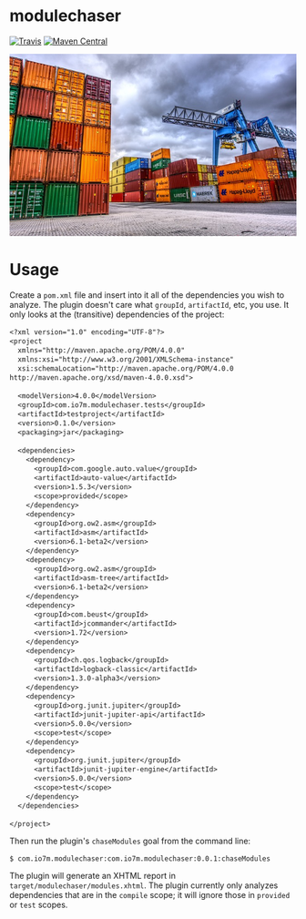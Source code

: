 modulechaser
===

[![Travis](https://img.shields.io/travis/io7m/modulechaser.png?style=flat-square)](https://travis-ci.org/io7m/modulechaser)
[![Maven Central](https://img.shields.io/maven-central/v/com.io7m.modulechaser/com.io7m.modulechaser.png?style=flat-square)](http://search.maven.org/#search%7Cga%7C1%7Cg%3A%22com.io7m.modulechaser%22)

![modulechaser](./src/site/resources/modulechaser.jpg?raw=true)

Usage
===

Create a `pom.xml` file and insert into it all of the dependencies
you wish to analyze. The plugin doesn't care what `groupId`, `artifactId`,
etc, you use. It only looks at the (transitive) dependencies of the
project:

```
<?xml version="1.0" encoding="UTF-8"?>
<project
  xmlns="http://maven.apache.org/POM/4.0.0"
  xmlns:xsi="http://www.w3.org/2001/XMLSchema-instance"
  xsi:schemaLocation="http://maven.apache.org/POM/4.0.0 http://maven.apache.org/xsd/maven-4.0.0.xsd">

  <modelVersion>4.0.0</modelVersion>
  <groupId>com.io7m.modulechaser.tests</groupId>
  <artifactId>testproject</artifactId>
  <version>0.1.0</version>
  <packaging>jar</packaging>

  <dependencies>
    <dependency>
      <groupId>com.google.auto.value</groupId>
      <artifactId>auto-value</artifactId>
      <version>1.5.3</version>
      <scope>provided</scope>
    </dependency>
    <dependency>
      <groupId>org.ow2.asm</groupId>
      <artifactId>asm</artifactId>
      <version>6.1-beta2</version>
    </dependency>
    <dependency>
      <groupId>org.ow2.asm</groupId>
      <artifactId>asm-tree</artifactId>
      <version>6.1-beta2</version>
    </dependency>
    <dependency>
      <groupId>com.beust</groupId>
      <artifactId>jcommander</artifactId>
      <version>1.72</version>
    </dependency>
    <dependency>
      <groupId>ch.qos.logback</groupId>
      <artifactId>logback-classic</artifactId>
      <version>1.3.0-alpha3</version>
    </dependency>
    <dependency>
      <groupId>org.junit.jupiter</groupId>
      <artifactId>junit-jupiter-api</artifactId>
      <version>5.0.0</version>
      <scope>test</scope>
    </dependency>
    <dependency>
      <groupId>org.junit.jupiter</groupId>
      <artifactId>junit-jupiter-engine</artifactId>
      <version>5.0.0</version>
      <scope>test</scope>
    </dependency>
  </dependencies>

</project>
```

Then run the plugin's `chaseModules` goal from the command line:

```
$ com.io7m.modulechaser:com.io7m.modulechaser:0.0.1:chaseModules
```

The plugin will generate an XHTML report in
`target/modulechaser/modules.xhtml`. The plugin currently only analyzes
dependencies that are in the `compile` scope; it will ignore those in
`provided` or `test` scopes.

